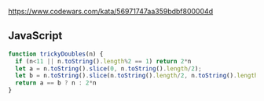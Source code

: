 https://www.codewars.com/kata/56971747aa359bdbf800004d

## JavaScript
```js
function trickyDoubles(n) {
  if (n<11 || n.toString().length%2 == 1) return 2*n
  let a = n.toString().slice(0, n.toString().length/2);
  let b = n.toString().slice(n.toString().length/2, n.toString().length);
  return a == b ? n : 2*n
}
```